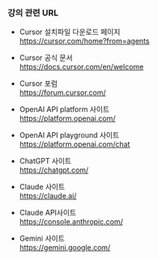 ### 강의 관련 URL

- Cursor 설치파일 다운로드 페이지 <br>
https://cursor.com/home?from=agents <br>

- Cursor 공식 문서 <br>
https://docs.cursor.com/en/welcome <br>

- Cursor 포럼 <br>
https://forum.cursor.com/   <br>

- OpenAI API platform 사이트 <br>
https://platform.openai.com/ <br>

- OpenAI API playground 사이트 <br>
https://platform.openai.com/chat <br>

- ChatGPT 사이트 <br>
https://chatgpt.com/

- Claude 사이트 <br>
https://claude.ai/ <br>

- Claude API사이트 <br>
https://console.anthropic.com/

- Gemini 사이트 <br>
https://gemini.google.com/

